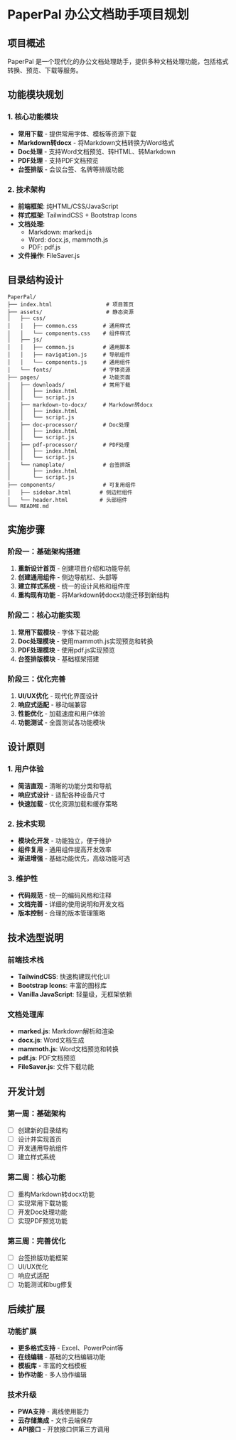 # PaperPal 办公文档助手项目规划

## 项目概述
PaperPal 是一个现代化的办公文档处理助手，提供多种文档处理功能，包括格式转换、预览、下载等服务。

## 功能模块规划

### 1. 核心功能模块
- **常用下载** - 提供常用字体、模板等资源下载
- **Markdown转docx** - 将Markdown文档转换为Word格式
- **Doc处理** - 支持Word文档预览、转HTML、转Markdown
- **PDF处理** - 支持PDF文档预览
- **台签排版** - 会议台签、名牌等排版功能

### 2. 技术架构
- **前端框架**: 纯HTML/CSS/JavaScript
- **样式框架**: TailwindCSS + Bootstrap Icons
- **文档处理**: 
  - Markdown: marked.js
  - Word: docx.js, mammoth.js
  - PDF: pdf.js
- **文件操作**: FileSaver.js

## 目录结构设计

```
PaperPal/
├── index.html                 # 项目首页
├── assets/                    # 静态资源
│   ├── css/
│   │   ├── common.css        # 通用样式
│   │   └── components.css    # 组件样式
│   ├── js/
│   │   ├── common.js         # 通用脚本
│   │   ├── navigation.js     # 导航组件
│   │   └── components.js     # 通用组件
│   └── fonts/                # 字体资源
├── pages/                    # 功能页面
│   ├── downloads/            # 常用下载
│   │   ├── index.html
│   │   └── script.js
│   ├── markdown-to-docx/     # Markdown转docx
│   │   ├── index.html
│   │   └── script.js
│   ├── doc-processor/        # Doc处理
│   │   ├── index.html
│   │   └── script.js
│   ├── pdf-processor/        # PDF处理
│   │   ├── index.html
│   │   └── script.js
│   └── nameplate/            # 台签排版
│       ├── index.html
│       └── script.js
├── components/               # 可复用组件
│   ├── sidebar.html         # 侧边栏组件
│   └── header.html          # 头部组件
└── README.md
```

## 实施步骤

### 阶段一：基础架构搭建
1. **重新设计首页** - 创建项目介绍和功能导航
2. **创建通用组件** - 侧边导航栏、头部等
3. **建立样式系统** - 统一的设计风格和组件库
4. **重构现有功能** - 将Markdown转docx功能迁移到新结构

### 阶段二：核心功能实现
1. **常用下载模块** - 字体下载功能
2. **Doc处理模块** - 使用mammoth.js实现预览和转换
3. **PDF处理模块** - 使用pdf.js实现预览
4. **台签排版模块** - 基础框架搭建

### 阶段三：优化完善
1. **UI/UX优化** - 现代化界面设计
2. **响应式适配** - 移动端兼容
3. **性能优化** - 加载速度和用户体验
4. **功能测试** - 全面测试各功能模块

## 设计原则

### 1. 用户体验
- **简洁直观** - 清晰的功能分类和导航
- **响应式设计** - 适配各种设备尺寸
- **快速加载** - 优化资源加载和缓存策略

### 2. 技术实现
- **模块化开发** - 功能独立，便于维护
- **组件复用** - 通用组件提高开发效率
- **渐进增强** - 基础功能优先，高级功能可选

### 3. 维护性
- **代码规范** - 统一的编码风格和注释
- **文档完善** - 详细的使用说明和开发文档
- **版本控制** - 合理的版本管理策略

## 技术选型说明

### 前端技术栈
- **TailwindCSS**: 快速构建现代化UI
- **Bootstrap Icons**: 丰富的图标库
- **Vanilla JavaScript**: 轻量级，无框架依赖

### 文档处理库
- **marked.js**: Markdown解析和渲染
- **docx.js**: Word文档生成
- **mammoth.js**: Word文档预览和转换
- **pdf.js**: PDF文档预览
- **FileSaver.js**: 文件下载功能

## 开发计划

### 第一周：基础架构
- [ ] 创建新的目录结构
- [ ] 设计并实现首页
- [ ] 开发通用导航组件
- [ ] 建立样式系统

### 第二周：核心功能
- [ ] 重构Markdown转docx功能
- [ ] 实现常用下载功能
- [ ] 开发Doc处理功能
- [ ] 实现PDF预览功能

### 第三周：完善优化
- [ ] 台签排版功能框架
- [ ] UI/UX优化
- [ ] 响应式适配
- [ ] 功能测试和bug修复

## 后续扩展

### 功能扩展
- **更多格式支持** - Excel、PowerPoint等
- **在线编辑** - 基础的文档编辑功能
- **模板库** - 丰富的文档模板
- **协作功能** - 多人协作编辑

### 技术升级
- **PWA支持** - 离线使用能力
- **云存储集成** - 文件云端保存
- **API接口** - 开放接口供第三方调用
